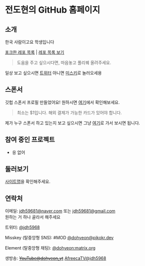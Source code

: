 # 전도현의 GitHub 홈페이지

## 소개

한국 사람이고요 학생입니다

[포크한 레포 목록](./forklookup/) | [레포 목록 보기](https://github.com/JeonDohyeon?tab=repositories)

> 도움을 주고 싶으시다면, 마음놓고 풀리퀘 올려주세요.

일상 보고 싶으시면 [트위터](https://twitter.com/jdh5968) 아니면 [미스키](https://pikokr.dev/@dohyeon)로 놀러오세용

## 스폰서

깃헙 스폰서 프로필 만들었어요! 원하시면 [여기](https://github.com/sponsors/JeonDohyeon)에서 확인해보세요.

> 최소는 $1입니다. 해외 결제가 가능한 카드가 있어야 합니다.

제가 누구 스폰서 하고 있는지 보고 싶으시면 그냥 [여기](https://github.com/JeonDohyeon?tab=sponsoring)로 가서 보시면 됩니다.

## 참여 중인 프로젝트

- 응 없어

## 둘러보기

[사이트맵](../sitemap/)을 확인해주세요.

## 연락처

이메일: <jdh59681@naver.com> 또는 <jdh59681@gmail.com>  
원하는 거 하나 골라서 해주세요

트위터: [@jdh5968](https://twitter.com/jdh5968)

Misskey (탈중앙형 SNS): \#MOD [@dohyeon@pikokr.dev](https://pikokr.dev/@dohyeon)

Element (탈중앙형 채팅): [@dohyeon:matrix.org](https://matrix.to/#/@dohyeon:matrix.org)

생방송: ~~[YouTube@dohyeon_yt](https://youtube.com/@dohyeon_yt)~~ [AfreecaTV@jdh5968](https://bj.afreecatv.com/jdh5968)
